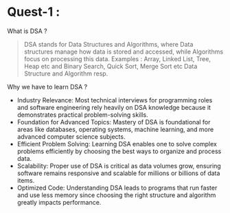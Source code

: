 # Quest-1 :

What is DSA ?

> DSA stands for Data Structures and Algorithms, where  Data structures manage how data is stored and accessed, while  Algorithms focus on processing this data. 
> Examples : Array, Linked List, Tree, Heap etc and  Binary Search, Quick Sort, Merge Sort etc Data Structure and Algorithm resp.

Why we have to learn DSA ?
- Industry Relevance: Most technical interviews for programming roles and software engineering rely heavily on DSA knowledge because it demonstrates practical problem-solving skills.
- Foundation for Advanced Topics: Mastery of DSA is foundational for areas like databases, operating systems, machine learning, and more advanced computer science subjects.
- Efficient Problem Solving: Learning DSA enables one to solve complex problems efficiently by choosing the best ways to organize and process data.
- Scalability: Proper use of DSA is critical as data volumes grow, ensuring software remains responsive and scalable for millions or billions of data items.
- Optimized Code: Understanding DSA leads to programs that run faster and use less memory since choosing the right structure and algorithm greatly impacts performance.

